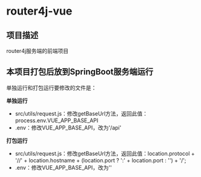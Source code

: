 # router4j-vue

## 项目描述
router4j服务端的前端项目

## 本项目打包后放到SpringBoot服务端运行

单独运行和打包运行要修改的文件是：

**单独运行**
- src/utils/request.js：修改getBaseUrl方法，返回此值：process.env.VUE_APP_BASE_API
- .env：修改VUE_APP_BASE_API，改为'/api'

**打包运行**
- src/utils/request.js：修改getBaseUrl方法，返回此值：location.protocol + '//' + location.hostname + (location.port ? ':' + location.port : '') + '/';
- .env：修改VUE_APP_BASE_API，改为''
